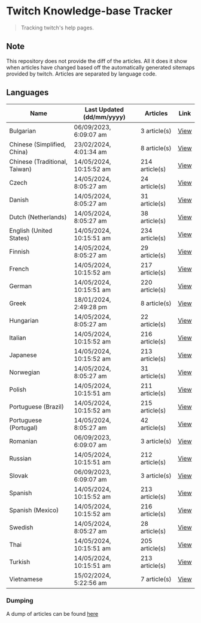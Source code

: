 # Twitch Knowledge-base Tracker
> Tracking twitch's help pages. 

## Note
This repository does not provide the diff of the articles. All it does it show when articles have changed based
off the automatically generated sitemaps provided by twitch. Articles are separated by language code.

## Languages

| Name                          | Last Updated (dd/mm/yyyy) | Articles       | Link                   |
|-------------------------------|---------------------------|----------------|------------------------|
| Bulgarian                     | 06/09/2023, 6:09:07 am    | 3 article(s)   | [View](docs/bg.md)     |
| Chinese (Simplified, China)   | 23/02/2024, 4:01:34 am    | 8 article(s)   | [View](docs/zh_CN.md)  |
| Chinese (Traditional, Taiwan) | 14/05/2024, 10:15:52 am   | 214 article(s) | [View](docs/zh_TW.md)  |
| Czech                         | 14/05/2024, 8:05:27 am    | 24 article(s)  | [View](docs/cs.md)     |
| Danish                        | 14/05/2024, 8:05:27 am    | 31 article(s)  | [View](docs/da.md)     |
| Dutch (Netherlands)           | 14/05/2024, 8:05:27 am    | 38 article(s)  | [View](docs/nl_NL.md)  |
| English (United States)       | 14/05/2024, 10:15:51 am   | 234 article(s) | [View](docs/en_US.md)  |
| Finnish                       | 14/05/2024, 8:05:27 am    | 29 article(s)  | [View](docs/fi.md)     |
| French                        | 14/05/2024, 10:15:52 am   | 217 article(s) | [View](docs/fr.md)     |
| German                        | 14/05/2024, 10:15:51 am   | 220 article(s) | [View](docs/de.md)     |
| Greek                         | 18/01/2024, 2:49:28 pm    | 8 article(s)   | [View](docs/el.md)     |
| Hungarian                     | 14/05/2024, 8:05:27 am    | 22 article(s)  | [View](docs/hu.md)     |
| Italian                       | 14/05/2024, 10:15:52 am   | 216 article(s) | [View](docs/it.md)     |
| Japanese                      | 14/05/2024, 10:15:52 am   | 213 article(s) | [View](docs/ja.md)     |
| Norwegian                     | 14/05/2024, 8:05:27 am    | 31 article(s)  | [View](docs/no.md)     |
| Polish                        | 14/05/2024, 10:15:51 am   | 211 article(s) | [View](docs/pl.md)     |
| Portuguese (Brazil)           | 14/05/2024, 10:15:52 am   | 215 article(s) | [View](docs/pt_BR.md)  |
| Portuguese (Portugal)         | 14/05/2024, 8:05:27 am    | 42 article(s)  | [View](docs/pt_PT.md)  |
| Romanian                      | 06/09/2023, 6:09:07 am    | 3 article(s)   | [View](docs/ro.md)     |
| Russian                       | 14/05/2024, 10:15:51 am   | 212 article(s) | [View](docs/ru.md)     |
| Slovak                        | 06/09/2023, 6:09:07 am    | 3 article(s)   | [View](docs/sk.md)     |
| Spanish                       | 14/05/2024, 10:15:52 am   | 213 article(s) | [View](docs/es.md)     |
| Spanish (Mexico)              | 14/05/2024, 10:15:52 am   | 216 article(s) | [View](docs/es_MX.md)  |
| Swedish                       | 14/05/2024, 8:05:27 am    | 28 article(s)  | [View](docs/sv.md)     |
| Thai                          | 14/05/2024, 10:15:51 am   | 205 article(s) | [View](docs/th.md)     |
| Turkish                       | 14/05/2024, 10:15:51 am   | 213 article(s) | [View](docs/tr.md)     |
| Vietnamese                    | 15/02/2024, 5:22:56 am    | 7 article(s)   | [View](docs/vi.md)     |

### Dumping
A dump of articles can be found [here](docs/RAW.md)
